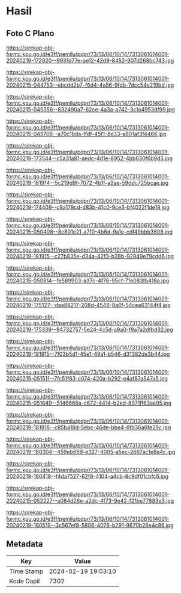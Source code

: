 # Hasil

## Foto C Plano

https://sirekap-obj-formc.kpu.go.id/e3ff/pemilu/pdpr/73/13/06/10/14/7313061014001-20240219-172920--9931d77e-ae12-42d9-8452-907d268bc743.jpg

https://sirekap-obj-formc.kpu.go.id/e3ff/pemilu/pdpr/73/13/06/10/14/7313061014001-20240215-044753--ebcdd2b7-f6d4-4a56-9fdb-7dcc54e219bd.jpg

https://sirekap-obj-formc.kpu.go.id/e3ff/pemilu/pdpr/73/13/06/10/14/7313061014001-20240215-045356--832490a7-62ce-4a3a-a742-3c1a4953df99.jpg

https://sirekap-obj-formc.kpu.go.id/e3ff/pemilu/pdpr/73/13/06/10/14/7313061014001-20240215-045706--a70c1bda-ffdf-45f1-8e33-a801af3f4466.jpg

https://sirekap-obj-formc.kpu.go.id/e3ff/pemilu/pdpr/73/13/06/10/14/7313061014001-20240219-173544--c5a31a81-aedc-4d1e-8952-4bb630f6b9d3.jpg

https://sirekap-obj-formc.kpu.go.id/e3ff/pemilu/pdpr/73/13/06/10/14/7313061014001-20240219-181914--5c219d9f-7072-4b1f-a2ae-59ddc725bcae.jpg

https://sirekap-obj-formc.kpu.go.id/e3ff/pemilu/pdpr/73/13/06/10/14/7313061014001-20240219-174409--c8a179cd-d83b-41c0-9ce3-bf4022f1de18.jpg

https://sirekap-obj-formc.kpu.go.id/e3ff/pemilu/pdpr/73/13/06/10/14/7313061014001-20240215-050408--8c801e21-a7f0-4b6d-9a1e-cdf49bbb3608.jpg

https://sirekap-obj-formc.kpu.go.id/e3ff/pemilu/pdpr/73/13/06/10/14/7313061014001-20240219-181915--c27b835e-d34a-42f3-b28b-92849e79cdd6.jpg

https://sirekap-obj-formc.kpu.go.id/e3ff/pemilu/pdpr/73/13/06/10/14/7313061014001-20240215-050814--fe589903-a37c-4f76-95cf-71e083fb418a.jpg

https://sirekap-obj-formc.kpu.go.id/e3ff/pemilu/pdpr/73/13/06/10/14/7313061014001-20240219-175127--daa88217-208d-4548-8a6f-54cea63144f4.jpg

https://sirekap-obj-formc.kpu.go.id/e3ff/pemilu/pdpr/73/13/06/10/14/7313061014001-20240219-175339--94732757-5e24-4c5d-a9a0-f9a7a2dfbd32.jpg

https://sirekap-obj-formc.kpu.go.id/e3ff/pemilu/pdpr/73/13/06/10/14/7313061014001-20240219-181915--7f03b5d1-45e1-49a1-b546-d31382de3b44.jpg

https://sirekap-obj-formc.kpu.go.id/e3ff/pemilu/pdpr/73/13/06/10/14/7313061014001-20240215-051511--7fc51f83-c074-420a-b292-e4af87a547a5.jpg

https://sirekap-obj-formc.kpu.go.id/e3ff/pemilu/pdpr/73/13/06/10/14/7313061014001-20240215-051649--5146666a-c672-4414-b2ed-8971ff63ae95.jpg

https://sirekap-obj-formc.kpu.go.id/e3ff/pemilu/pdpr/73/13/06/10/14/7313061014001-20240219-181916--c85ba18d-5ebc-46de-bbe4-6fb36a6fe29c.jpg

https://sirekap-obj-formc.kpu.go.id/e3ff/pemilu/pdpr/73/13/06/10/14/7313061014001-20240219-180304--459eb669-e327-4005-a5ec-2667ac1e8a4c.jpg

https://sirekap-obj-formc.kpu.go.id/e3ff/pemilu/pdpr/73/13/06/10/14/7313061014001-20240219-180418--f4da7527-62f8-4104-a4cb-8c9df01cbfc6.jpg

https://sirekap-obj-formc.kpu.go.id/e3ff/pemilu/pdpr/73/13/06/10/14/7313061014001-20240215-052227--a084d26e-a2dc-4f73-9e42-f21be77883e3.jpg

https://sirekap-obj-formc.kpu.go.id/e3ff/pemilu/pdpr/73/13/06/10/14/7313061014001-20240219-180519--3c567ef8-5806-4076-b291-9670b26e4c86.jpg


## Metadata

| Key        | Value               |
| ---------- | ------------------- |
| Time Stamp | 2024-02-19 19:03:10 |
| Kode Dapil | 7302                |



